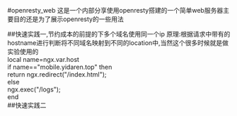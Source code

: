 #openresty_web
这是一个内部分享使用openresty搭建的一个简单web服务器主要目的还是为了展示openresty的一些用法


##快速实践一,节约成本的前提的下多个域名使用同一个ip
原理:根据请求中带有的hostname进行判断将不同域名映射到不同的location中,当然这个很多时候就是做实验使用的    
         local name=ngx.var.host  
         if name=="mobile.yidaren.top" then  
             return ngx.redirect("/index.html");  
         else  
             ngx.exec("/logs");  
          end  
##快速实践二


